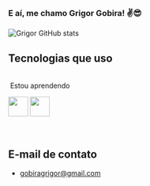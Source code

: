 ### E aí, me chamo Grigor Gobira! ✌️😎



![Grigor GitHub stats](https://github-readme-stats.vercel.app/api?username=Irorgg&show_icons=true&theme=tokyonight)

## Tecnologias que uso

<div style="display: inline block"><br/>
  <img align="center" alt="" src=""/>
  Estou aprendendo

<img loading="lazy" src="https://cdn.jsdelivr.net/gh/devicons/devicon/icons/java/java-original.svg" width="40" height="40"/> <img loading="lazy" src="https://cdn.jsdelivr.net/gh/devicons/devicon/icons/linux/linux-original.svg" width="40" height="40"/>
</div><br/>



## E-mail de contato
- gobiragrigor@gmail.com

